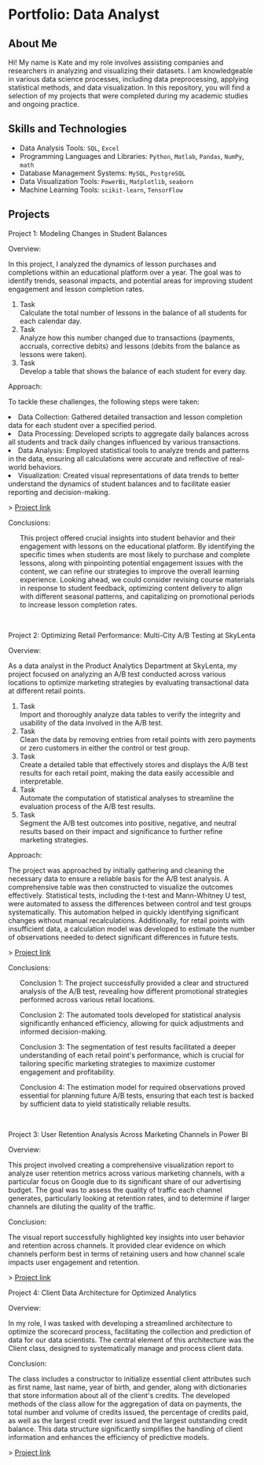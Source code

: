 # Portfolio: Data Analyst
## About Me
Hi! My name is Kate and my role involves assisting companies and researchers in analyzing and visualizing their datasets. I am knowledgeable in various data science processes, including data preprocessing, applying statistical methods, and data visualization. In this repository, you will find a selection of my projects that were completed during my academic studies and ongoing practice.
<br>

## Skills and Technologies
- Data Analysis Tools: ``SQL``, ``Excel``
- Programming Languages and Libraries: ``Python``, ``Matlab``, ``Pandas``, ``NumPy``, ``math``
- Database Management Systems: ``MySQL``, ``PostgreSQL``
- Data Visualization Tools: ``PowerBi``, ``Matplotlib``, ``seaborn``
- Machine Learning Tools: ``scikit-learn``, ``TensorFlow``

## Projects
<p> Project 1: Modeling Changes in Student Balances</p>
<p> Overview: <p>In this project, I analyzed the dynamics of lesson purchases and completions within an educational platform over a year. The goal was to identify trends, seasonal impacts, and potential areas for improving student engagement and lesson completion rates.<p>
<ol>
  <li>Task</li> Calculate the total number of lessons in the balance of all students for each calendar day.
  <li>Task</li> Analyze how this number changed due to transactions (payments, accruals, corrective debits) and lessons (debits from the balance as lessons were taken).
  <li>Task</li> Develop a table that shows the balance of each student for every day.
</ol>

<p>Approach:<p>
<p>To tackle these challenges, the following steps were taken:<p>
<li>Data Collection: Gathered detailed transaction and lesson completion data for each student over a specified period.
<li>Data Processing: Developed scripts to aggregate daily balances across all students and track daily changes influenced by various transactions.
<li>Data Analysis: Employed statistical tools to analyze trends and patterns in the data, ensuring all calculations were accurate and reflective of real-world behaviors.
<li>Visualization: Created visual representations of data trends to better understand the dynamics of student balances and to facilitate easier reporting and decision-making.<p>
> <a href="https://1drv.ms/x/c/ab6eb168c104233f/ET8jBMFosW4ggKsTJgAAAAAB3AWFkXf8XxA_VLDfkeRmGQ?e=N79Wcv">Project link</a>
<p>Conclusions:<p>
<ol>
  <p>This project offered crucial insights into student behavior and their engagement with lessons on the educational platform. By identifying the specific times when students are most likely to purchase and complete lessons, along with pinpointing potential engagement issues with the content, we can refine our strategies to improve the overall learning experience. Looking ahead, we could consider revising course materials in response to student feedback, optimizing content delivery to align with different seasonal patterns, and capitalizing on promotional periods to increase lesson completion rates.</li>
</ol>
<br>   

<p> Project 2: Optimizing Retail Performance: Multi-City A/B Testing at SkyLenta</p>
<p> Overview: <p>As a data analyst in the Product Analytics Department at SkyLenta, my project focused on analyzing an A/B test conducted across various locations to optimize marketing strategies by evaluating transactional data at different retail points.<p>
<ol>
  <li>Task</li> Import and thoroughly analyze data tables to verify the integrity and usability of the data involved in the A/B test.
  <li>Task</li> Clean the data by removing entries from retail points with zero payments or zero customers in either the control or test group.
  <li>Task</li> Create a detailed table that effectively stores and displays the A/B test results for each retail point, making the data easily accessible and interpretable.
  <li>Task</li> Automate the computation of statistical analyses to streamline the evaluation process of the A/B test results.
  <li>Task</li> Segment the A/B test outcomes into positive, negative, and neutral results based on their impact and significance to further refine marketing strategies.
</ol>

<p>Approach:<p>
The project was approached by initially gathering and cleaning the necessary data to ensure a reliable basis for the A/B test analysis. A comprehensive table was then constructed to visualize the outcomes effectively. Statistical tests, including the t-test and Mann-Whitney U test, were automated to assess the differences between control and test groups systematically. This automation helped in quickly identifying significant changes without manual recalculations. Additionally, for retail points with insufficient data, a calculation model was developed to estimate the number of observations needed to detect significant differences in future tests.
<p>
> <a href="https://drive.google.com/drive/folders/1KVfaZxhiGodBfZSr6IPbIp9dUeDXoxS6?usp=sharing">Project link</a>
<p>Conclusions:<p>
<ol>
  <p>Conclusion 1: The project successfully provided a clear and structured analysis of the A/B test, revealing how different promotional strategies performed across various retail locations.<p>
<p>Conclusion 2: The automated tools developed for statistical analysis significantly enhanced efficiency, allowing for quick adjustments and informed decision-making.<p>
<p>Conclusion 3: The segmentation of test results facilitated a deeper understanding of each retail point's performance, which is crucial for tailoring specific marketing strategies to maximize customer engagement and profitability.<p>
<p>Conclusion 4: The estimation model for required observations proved essential for planning future A/B tests, ensuring that each test is backed by sufficient data to yield statistically reliable results.<p>
</ol>
<br>  

<p> Project 3: User Retention Analysis Across Marketing Channels in Power BI</p>
<p> Overview: <p>This project involved creating a comprehensive visualization report to analyze user retention metrics across various marketing channels, with a particular focus on Google due to its significant share of our advertising budget. The goal was to assess the quality of traffic each channel generates, particularly looking at retention rates, and to determine if larger channels are diluting the quality of the traffic.<p>
<p>Conclusion:<p>
The visual report successfully highlighted key insights into user behavior and retention across channels. It provided clear evidence on which channels perform best in terms of retaining users and how channel scale impacts user engagement and retention.
<p>
> <a href="https://github.com/bntmzu/data_portfolio/blob/10a5390be79d4f6ef6712e29b5fd4ad3570fe425/Data_Vizualization_Retention.pbix">Project link</a>
</ol>
<br>  

<p> Project 4: Client Data Architecture for Optimized Analytics</p>
<p> Overview: <p>In my role, I was tasked with developing a streamlined architecture to optimize the scorecard process, facilitating the collection and prediction of data for our data scientists. The central element of this architecture was the Client class, designed to systematically manage and process client data.<p>
<p>Conclusion:<p>
The class includes a constructor to initialize essential client attributes such as first name, last name, year of birth, and gender, along with dictionaries that store information about all of the client's credits. The developed methods of the class allow for the aggregation of data on payments, the total number and volume of credits issued, the percentage of credits paid, as well as the largest credit ever issued and the largest outstanding credit balance. This data structure significantly simplifies the handling of client information and enhances the efficiency of predictive models.
<p>
> <a href="https://github.com/bntmzu/data_analysis_portfolio/blob/72508307451cc20d21a8c1bb70a7291b0bcea1d6/Client%20Data%20Architecture%20for%20Optimized%20Analytics.ipynb">Project link</a>
